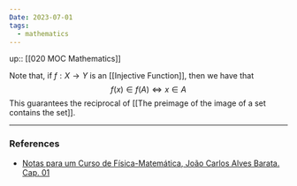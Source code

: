 ```yaml
---
Date: 2023-07-01
tags:
  - mathematics
---
```

up:: [[020 MOC Mathematics]]

Note that, if $f: X \to Y$ is an [[Injective Function]], then we have that
$$
f(x) \in f(A) \iff x \in A
$$
This guarantees the reciprocal of [[The preimage of the image of a set contains the set]].

---
### References
- [Notas para um Curso de Física-Matemática, João Carlos Alves Barata. Cap. 01](http://denebola.if.usp.br/~jbarata/Notas_de_aula/arquivos/nc-cap01.pdf) 